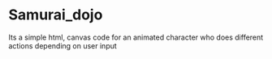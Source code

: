 # Samurai_dojo
Its a simple html, canvas code for an animated character who does different actions depending on user input

